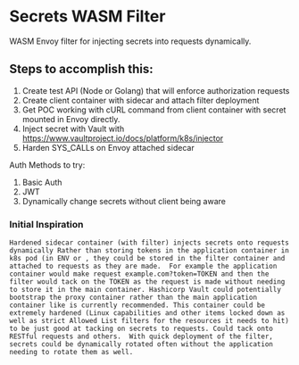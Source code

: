# Secrets WASM Filter
WASM Envoy filter for injecting secrets into requests dynamically.



## Steps to accomplish this:
1. Create test API (Node or Golang) that will enforce authorization requests
2. Create client container with sidecar and attach filter deployment
3. Get POC working with cURL command from client container with secret mounted in Envoy directly.
4. Inject secret with Vault with https://www.vaultproject.io/docs/platform/k8s/injector
5. Harden SYS_CALLs on Envoy attached sidecar

Auth Methods to try:

1. Basic Auth
2. JWT
3. Dynamically change secrets without client being aware


### Initial Inspiration
```
Hardened sidecar container (with filter) injects secrets onto requests dynamically Rather than storing tokens in the application container in k8s pod (in ENV or , they could be stored in the filter container and attached to requests as they are made.  For example the application container would make request example.com?token=TOKEN and then the filter would tack on the TOKEN as the request is made without needing to store it in the main container. Hashicorp Vault could potentially bootstrap the proxy container rather than the main application container like is currently recommended. This container could be extremely hardened (Linux capabilities and other items locked down as well as strict Allowed List filters for the resources it needs to hit) to be just good at tacking on secrets to requests. Could tack onto RESTful requests and others.  With quick deployment of the filter, secrets could be dynamically rotated often without the application needing to rotate them as well.
```
